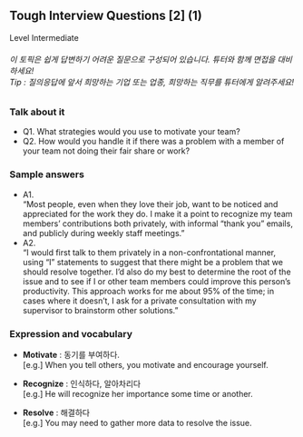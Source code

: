 ## Tough Interview Questions [2] (1)
Level Intermediate
###### 이 토픽은 쉽게 답변하기 어려운 질문으로 구성되어 있습니다. 튜터와 함께 면접을 대비하세요!<br/>Tip : 질의응답에 앞서 희망하는 기업 또는 업종, 희망하는 직무를 튜터에게 알려주세요!

### Talk about it
- Q1. What strategies would you use to motivate your team?
- Q2. How would you handle it if there was a problem with a member of your team not doing their fair share or work?
### Sample answers
- A1.  
“Most people, even when they love their job, want to be noticed and appreciated for the work they do. I make it a point to recognize my team members’ contributions both privately, with informal “thank you” emails, and publicly during weekly staff meetings.”
- A2.  
“I would first talk to them privately in a non-confrontational manner, using “I” statements to suggest that there might be a problem that we should resolve together. I’d also do my best to determine the root of the issue and to see if I or other team members could improve this person’s productivity. This approach works for me about 95% of the time; in cases where it doesn’t, I ask for a private consultation with my supervisor to brainstorm other solutions.”
### Expression and vocabulary
- **Motivate** : 동기를 부여하다.  
[e.g.] When you tell others, you motivate and encourage yourself.

- **Recognize** : 인식하다, 알아차리다  
[e.g.] He will recognize her importance some time or another.

- **Resolve** : 해결하다  
[e.g.] You may need to gather more data to resolve the issue.


